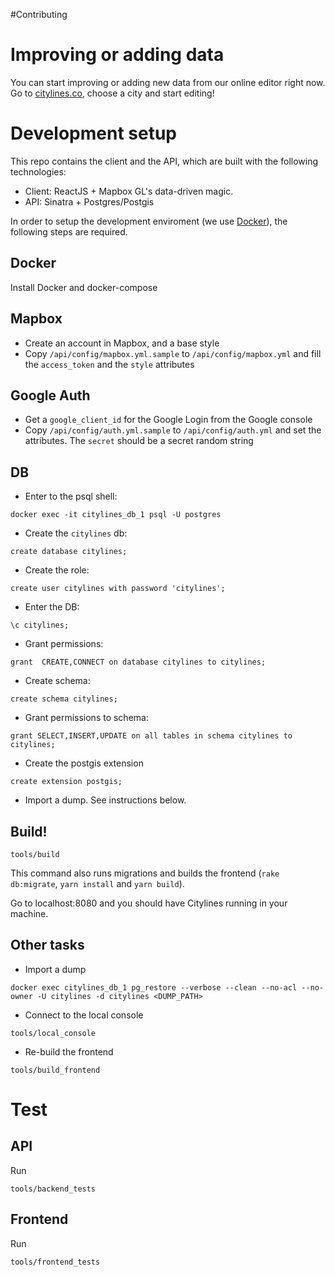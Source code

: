 #Contributing

Improving or adding data
==
You can start improving or adding new data from our online editor right now.
Go to [citylines.co](https://www.citylines.co), choose a city and start editing!

Development setup
==
This repo contains the client and the API, which are built with the following technologies:
- Client: ReactJS + Mapbox GL's data-driven magic.
- API: Sinatra + Postgres/Postgis

In order to setup the development enviroment (we use [Docker](https://www.docker.com/)), the following steps are required.

Docker
------
Install Docker and docker-compose

Mapbox
------
- Create an account in Mapbox, and a base style
- Copy `/api/config/mapbox.yml.sample` to `/api/config/mapbox.yml` and fill the `access_token` and the `style` attributes

Google Auth
-----------
- Get a `google_client_id` for the Google Login from the Google console
- Copy `/api/config/auth.yml.sample` to `/api/config/auth.yml` and set the attributes. The `secret` should be a secret random string

DB
--
- Enter to the psql shell:
```
docker exec -it citylines_db_1 psql -U postgres
```

- Create the `citylines` db:
```
create database citylines;
```

- Create the role:
```
create user citylines with password 'citylines';
```

- Enter the DB:
```
\c citylines;
```

- Grant permissions:
```
grant  CREATE,CONNECT on database citylines to citylines;
```

- Create schema:
```
create schema citylines;
```

- Grant permissions to schema:
```
grant SELECT,INSERT,UPDATE on all tables in schema citylines to citylines;
```

- Create the postgis extension
```
create extension postgis;
```

- Import a dump. See instructions below.

Build!
------

```
tools/build
```

This command also runs migrations and builds the frontend (`rake db:migrate`, `yarn install` and `yarn build`).

Go to localhost:8080 and you should have Citylines running in your machine.

Other tasks
-------

- Import a dump
```
docker exec citylines_db_1 pg_restore --verbose --clean --no-acl --no-owner -U citylines -d citylines <DUMP_PATH>
```

- Connect to the local console
```
tools/local_console
```

- Re-build the frontend
```
tools/build_frontend
```

Test
====
API
---
Run
```
tools/backend_tests
```

Frontend
------
Run
```
tools/frontend_tests
```
